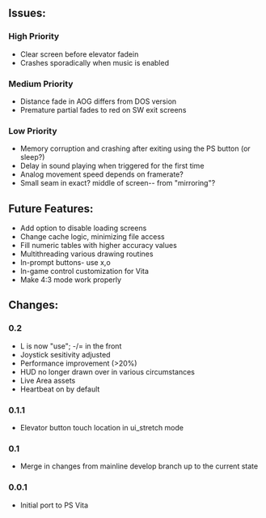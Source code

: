 ## Issues:

### High Priority
* Clear screen before elevator fadein
* Crashes sporadically when music is enabled

### Medium Priority
* Distance fade in AOG differs from DOS version
* Premature partial fades to red on SW exit screens

### Low Priority
* Memory corruption and crashing after exiting using the PS button (or sleep?)
* Delay in sound playing when triggered for the first time
* Analog movement speed depends on framerate?
* Small seam in exact? middle of screen-- from "mirroring"?

## Future Features:

* Add option to disable loading screens
* Change cache logic, minimizing file access
* Fill numeric tables with higher accuracy values
* Multithreading various drawing routines
* In-prompt buttons- use x,o
* In-game control customization for Vita
* Make 4:3 mode work properly

## Changes:

### 0.2
* L is now "use"; -/= in the front
* Joystick sesitivity adjusted
* Performance improvement (>20%)
* HUD no longer drawn over in various circumstances
* Live Area assets
* Heartbeat on by default

### 0.1.1
* Elevator button touch location in ui_stretch mode

### 0.1
* Merge in changes from mainline develop branch up to the current state

### 0.0.1
* Initial port to PS Vita
